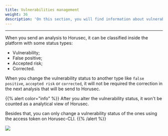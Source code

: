```yaml
---
title: Vulnerabilities management
weight: 36
description: 'On this section, you will find information about vulnerabilities management.'
---
```


---

When you send an analysis to Horusec, it can be classified inside the platform with some status types: 

* Vulnerability;
* False positive;
* Accepted risk;
* Corrected.

When you change the vulnerability status to another type like `false positive`, `accepted risk` or `corrected`, it will not be required the correction in the next analysis that will be send to Horusec. 

{{% alert color="info" %}}
After you alter the vulnerability status, it won't be counted as a analytical view of Horusec. 

Besides that, you can only change a vulnerability status of the ones using the access token on Horusec-CLI. 
{{% /alert %}}

![](/docs-horus/gestaovulneen_us.gif)
